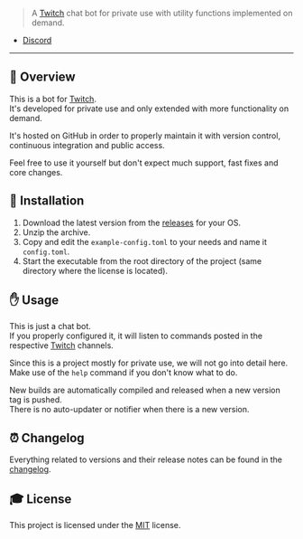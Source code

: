> A [Twitch] chat bot for private use with utility functions implemented on demand.

- [Discord]

---

## **📑 Overview**
This is a bot for [Twitch].<br>
It's developed for private use and only extended with more functionality on demand.

It's hosted on GitHub in order to properly maintain it with version control, continuous integration and public access.

Feel free to use it yourself but don't expect much support, fast fixes and core changes.


## **🔧 Installation**
1. Download the latest version from the [releases] for your OS.
2. Unzip the archive.
3. Copy and edit the `example-config.toml` to your needs and name it `config.toml`.
4. Start the executable from the root directory of the project (same directory where the license is located).


## **✋ Usage**
This is just a chat bot.<br>
If you properly configured it, it will listen to commands posted in the respective [Twitch] channels.

Since this is a project mostly for private use, we will not go into detail here.<br>
Make use of the `help` command if you don't know what to do.

New builds are automatically compiled and released when a new version tag is pushed.<br>
There is no auto-updater or notifier when there is a new version.


## **⏰ Changelog**
Everything related to versions and their release notes can be found in the [changelog].


## **🎓 License**
This project is licensed under the [MIT][license] license.


<!-- Badges -->
[workflow_status_badge]: https://img.shields.io/github/workflow/status/RLNT/twitch_rlnt-bot/CI?style=flat-square
[workflow_status_link]: https://github.com/RLNT/twitch_rlnt-bot/actions/workflows/main.yml
[total_downloads_badge]: https://img.shields.io/github/downloads/RLNT/twitch_rlnt-bot/total?style=flat-square
[total_downloads_link]: https://github.com/RLNT/twitch_rlnt-bot/releases/latest
[license_badge]: https://img.shields.io/github/license/RLNT/twitch_rlnt-bot?style=flat-square

<!-- Links -->
[twitch]: https://www.twitch.tv/
[discord]: https://discordapp.com/invite/Q3qxws6
[releases]: https://github.com/RLNT/twitch_rlnt-bot/releases
[changelog]: CHANGELOG.md
[license]: LICENSE
